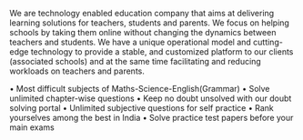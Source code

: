 We are technology enabled education company that aims at delivering learning solutions for teachers, students and parents. We focus on helping schools by taking them online without changing the dynamics between teachers and students. We have a unique operational model and cutting-edge technology to provide a stable, and customized platform to our clients (associated schools) and at the same time facilitating and reducing workloads on teachers and parents.

• Most difficult subjects of Maths-Science-English(Grammar)
• Solve unlimited chapter-wise questions
• Keep no doubt unsolved with our doubt solving portal
• Unlimited subjective questions for self practice
• Rank yourselves among the best in India
• Solve practice test papers before your main exams